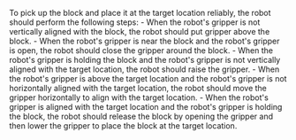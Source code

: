 To pick up the block and place it at the target location reliably, the robot should perform the following steps:
    - When the robot's gripper is not vertically aligned with the block, the robot should put gripper above the block.
    - When the robot's gripper is near the block and the robot's gripper is open, the robot should close the gripper around the block.
    - When the robot's gripper is holding the block and the robot's gripper is not vertically aligned with the target location, the robot should raise the gripper.
    - When the robot's gripper is above the target location and the robot's gripper is not horizontally aligned with the target location, the robot should move the gripper horizontally to align with the target location.
    - When the robot's gripper is aligned with the target location and the robot's gripper is holding the block, the robot should release the block by opening the gripper and then lower the gripper to place the block at the target location.